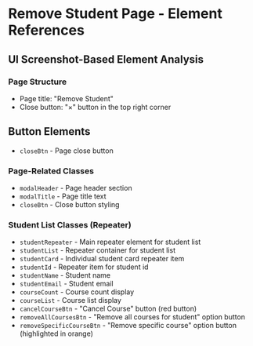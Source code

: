# Remove Student Page - Element References

## UI Screenshot-Based Element Analysis

### Page Structure
- Page title: "Remove Student"
- Close button: "×" button in the top right corner



## Button Elements
- `closeBtn` - Page close button


### Page-Related Classes
- `modalHeader` - Page header section
- `modalTitle` - Page title text
- `closeBtn` - Close button styling


### Student List Classes (Repeater)
- `studentRepeater` - Main repeater element for student list
- `studentList` - Repeater container for student list
- `studentCard` - Individual student card repeater item
- `studentId` - Repeater item for student id
- `studentName` - Student name
- `studentEmail` - Student email
- `courseCount` - Course count display
- `courseList` - Course list display
- `cancelCourseBtn` - "Cancel Course" button (red button)
- `removeAllCoursesBtn` - "Remove all courses for student" option button
- `removeSpecificCourseBtn` - "Remove specific course" option button (highlighted in orange)

